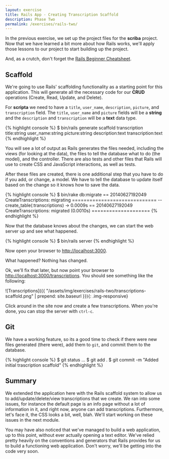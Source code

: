 ```yaml
---
layout: exercise
title: Rails App - Creating Transcription Scaffold
description: Phase Two
permalink: /exercises/rails-two/
---
```


In the previous exercise, we set up the project files for the **scriba**
project. Now that we have learned a bit more about how Rails works,
we'll apply those lessons to our project to start building up the
project.

And, as a crutch, don't forget the [Rails Beginner Cheatsheet](http://www.pragtob.info/rails-beginner-cheatsheet/).

## Scaffold

We're going to use Rails' scaffolding functionality as a starting point
for this application. This will generate all the necessary code for our
**CRUD** operations (Create, Read, Update, and Delete).

For **scripta** we need to have a `title`, `user_name`, `description`, `picture`, and
`transcription` field. The `title`, `user_name` and `picture` fields will be a
**string** and the `description` and `transcription` will be a **text**
data type.

{% highlight console %}
$ bin/rails generate scaffold transcription title:string user_name:string picture:string description:text transcription:text
{% endhighlight %}

You will see a lot of output as Rails generates the files needed,
including the views (for looking at the data), the files to tell the
database what to do (the model), and the controller. There are also
tests and other files that Rails will use to create CSS and JavaScript
interactions, as well as tests.

After these files are created, there is one additional step that you
have to do if you add, or change, a model. We have to tell the database
to update itself based on the change so it knows how to save the data.

{% highlight console %}
$ bin/rake db:migrate
== 20140627192049 CreateTranscriptions: migrating =============================
-- create_table(:transcriptions)
   -> 0.0009s
== 20140627192049 CreateTranscriptions: migrated (0.0010s) ====================
{% endhighlight %}

Now that the database knows about the changes, we can start the web
server up and see what happened.

{% highlight console %}
$ bin/rails server
{% endhighlight %}

Now open your browser to [http://localhost:3000](http://localhost:3000).

What happened? Nothing has changed.

Ok, we'll fix that later, but now point your browser to [http://localhost:3000/transcriptions](http://localhost:3000/transcriptions). You should see something like the following:

![Transcriptions]({{ "/assets/img/exercises/rails-two/transcriptions-scaffold.png" | prepend: site.baseurl }}){: .img-responsive}

Click around in the site now and create a few transcriptions. When
you're done, you can stop the server with `ctrl-c`.

## Git
We have a working feature, so its a good time to check if there were new
files generated (there were), add them to `git`, and commit them to the
database.

{% highlight console %}
$ git status
...
$ git add .
$ git commit -m "Added initial trascription scaffold"
{% endhighlight %}

## Summary
We extended the application here with the Rails scaffold system to allow
us to add/update/delete/view transcriptions that we create. We ran into
some issues, for instance the default page is an info page without a lot
of information in it, and right now, anyone can add transcriptions.
Furthermore, let's face it, the CSS looks a bit, well, blah. We'll start
working on these issues in the next module.

You may have also noticed that we've managed to build a web application,
up to this point, without ever actually opening a text editor. We've
relied pretty heavily on the conventions and generators that Rails
provides for us to build a functioning web application. Don't worry,
we'll be getting into the code very soon.

